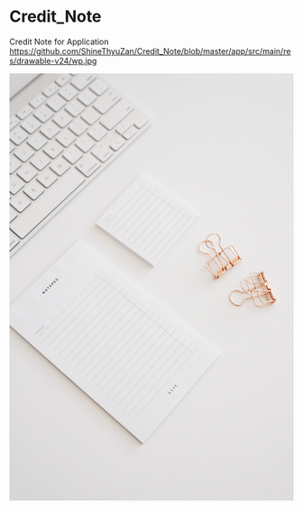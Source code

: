 # Credit_Note
Credit Note for Application 
https://github.com/ShineThyuZan/Credit_Note/blob/master/app/src/main/res/drawable-v24/wp.jpg

![App Text](https://github.com/ShineThyuZan/Credit_Note/blob/master/app/src/main/res/drawable-v24/wp.jpg?raw=true)
